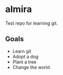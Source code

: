# almira
Test repo for learning git.

## Goals
* Learn git
* Adopt a dog
* Plant a tree
* Change the world
